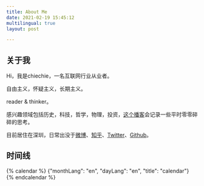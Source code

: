 ```yaml
---
title: About Me
date: 2021-02-19 15:45:12
multilingual: true
layout: post

---
```


## 关于我

Hi，我是chiechie，一名互联网行业从业者。

自由主义，怀疑主义，长期主义。

reader & thinker。

感兴趣领域包括历史，科技，哲学，物理，投资，[这个播客](https://chiechie.github.io)会记录一些平时零零碎碎的思考。

目前居住在深圳，日常出没于[微博](https://weibo.com/chiechie/home?wvr=5)、[知乎](https://www.zhihu.com/people/chiechie8)、[Twitter](https://twitter.com/stellazhao9)、[Github](https://github.com/chiechie)。

## 时间线

{% calendar %}
{"monthLang": "en", "dayLang": "en", "title": "calendar"}
{% endcalendar %}

